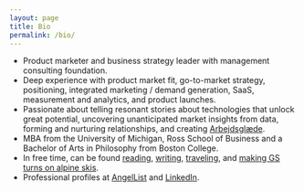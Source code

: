 ```yaml
---
layout: page
title: Bio
permalink: /bio/
---
```

- Product marketer and business strategy leader with management consulting foundation.
- Deep experience with product market fit, go-to-market strategy, positioning, integrated marketing / demand generation, SaaS, measurement and analytics, and product launches.
- Passionate about telling resonant stories about technologies that unlock great potential, uncovering unanticipated market insights from data, forming and nurturing relationships, and creating <a href="https://www.whattheheckisarbejdsglaede.com/" target="_blank">Arbejdsglæde</a>.
- MBA from the University of Michigan, Ross School of Business and a Bachelor of Arts in Philosophy from Boston College.
- In free time, can be found [reading](/books/), [writing](/blog/), [traveling](/countries/), and [making GS turns on alpine skis](/skiing/).
- Professional profiles at <a href="https://angel.co/berens" target="_blank">AngelList</a> and <a href="https://linkedin.com/in/berensp" target="_blank">LinkedIn</a>.